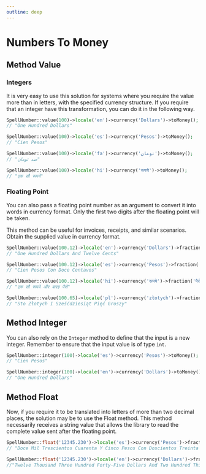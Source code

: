 ```yaml
---
outline: deep
---
```


# Numbers To Money

## Method Value

### Integers

It is very easy to use this solution for systems where you require the value more than in letters, with the specified currency structure.
If you require that an integer have this transformation, you can do it in the following way.

```php
SpellNumber::value(100)->locale('en')->currency('Dollars')->toMoney();
// "One Hundred Dollars"

SpellNumber::value(100)->locale('es')->currency('Pesos')->toMoney();
// "Cien Pesos"

SpellNumber::value(100)->locale('fa')->currency('تومان')->toMoney();
// "صد تومان"

SpellNumber::value(100)->locale('hi')->currency('रूपये')->toMoney();
// "एक सौ रूपये"
```

### Floating Point

You can also pass a floating point number as an argument to convert it into words in currency format. Only the first two digits after the floating point will be taken.

This method can be useful for invoices, receipts, and similar scenarios. Obtain the supplied value in currency format.

```php
SpellNumber::value(100.12)->locale('en')->currency('Dollars')->fraction('Cents')->toMoney();
// "One Hundred Dollars And Twelve Cents"

SpellNumber::value(100.12)->locale('es')->currency('Pesos')->fraction('Centavos')->toMoney();
// "Cien Pesos Con Doce Centavos"

SpellNumber::value(100.12)->locale('hi')->currency('रूपये')->fraction('पैसे')->toMoney();
// "एक सौ रूपये और बारह पैसे"

SpellNumber::value(100.65)->locale('pl')->currency('złotych')->fraction('groszy')->toMoney();
// "Sto Złotych I Sześćdziesiąt Pięć Groszy"
```

## Method Integer

You can also rely on the `Integer` method to define that the input is a new integer.
Remember to ensure that the input value is of type `int`.

```php
SpellNumber::integer(100)->locale('es')->currency('Pesos')->toMoney();
// "Cien Pesos"

SpellNumber::integer(100)->locale('en')->currency('Dollars')->toMoney();
// "One Hundred Dollars"
```

## Method Float

Now, if you require it to be translated into letters of more than two decimal places, the solution may be to use the Float method. This method necessarily receives a string value that allows the library to read the complete value sent after the floating point.

```php
SpellNumber::float('12345.230')->locale('es')->currency('Pesos')->fraction('Centavos')->toMoney();
// "Doce Mil Trescientos Cuarenta Y Cinco Pesos Con Doscientos Treinta Centavos"

SpellNumber::float('12345.230')->locale('en')->currency('Dollars')->fraction('Cents')->toMoney();
//"Twelve Thousand Three Hundred Forty-Five Dollars And Two Hundred Thirty Cents"
```